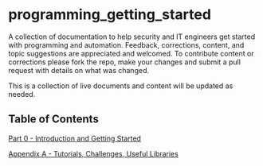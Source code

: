 # programming_getting_started
A collection of documentation to help security and IT engineers get started with programming and automation. Feedback, corrections, content, and topic suggestions are appreciated and welcomed. To contribute content or corrections please fork the repo, make your changes and submit a pull request with details on what was changed.

This is a collection of live documents and content will be updated as needed.

## Table of Contents

[Part 0 - Introduction and Getting Started](part0/README.md)

[Appendix A - Tutorials, Challenges, Useful Libraries](appendixA/README.md)
